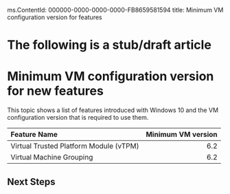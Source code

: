 ms.ContentId: 000000-0000-0000-0000-FB8659581594 
title: Minimum VM configuration version for features

# The following is a stub/draft article #

# Minimum VM configuration version for new features #

This topic shows a list of features introduced with Windows 10 and the VM configuration version that is required to use them.

| Feature Name                           | Minimum VM version |
| :------------------------------------- | -----------------: |
| Virtual Trusted Platform Module (vTPM) |                6.2 |
| Virtual Machine Grouping               |                6.2 |

## Next Steps ##
